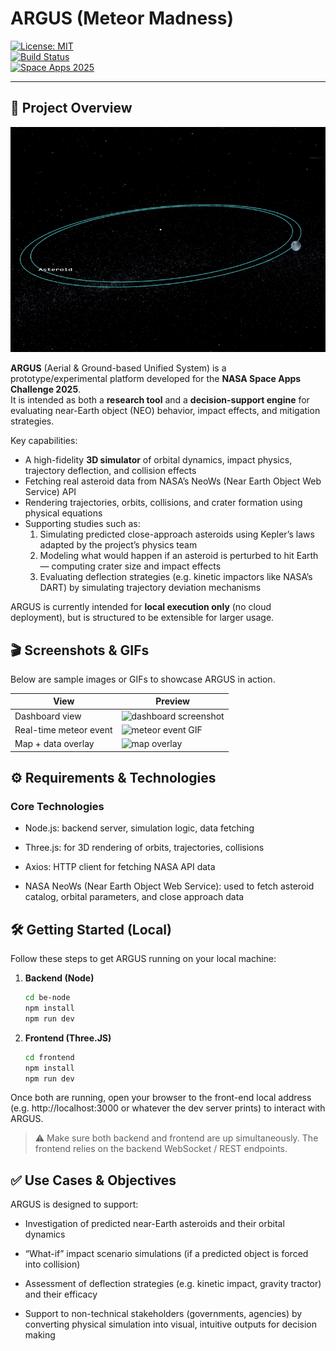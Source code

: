 # ARGUS (Meteor Madness)

[![License: MIT](https://img.shields.io/badge/License-MIT-blue.svg)](LICENSE)  
[![Build Status](https://img.shields.io/badge/build–status-local-green.svg)]()  
[![Space Apps 2025](https://img.shields.io/badge/NASA–SpaceApps–2025-orange.svg)]()

---

## 🚀 Project Overview

![meteor event GIF](docs/gif/loop.gif)

**ARGUS** (Aerial & Ground-based Unified System) is a prototype/experimental platform developed for the **NASA Space Apps Challenge 2025**.  
It is intended as both a **research tool** and a **decision-support engine** for evaluating near-Earth object (NEO) behavior, impact effects, and mitigation strategies.

Key capabilities:

- A high-fidelity **3D simulator** of orbital dynamics, impact physics, trajectory deflection, and collision effects
- Fetching real asteroid data from NASA’s NeoWs (Near Earth Object Web Service) API
- Rendering trajectories, orbits, collisions, and crater formation using physical equations
- Supporting studies such as:
  1. Simulating predicted close-approach asteroids using Kepler’s laws adapted by the project’s physics team
  2. Modeling what would happen if an asteroid is perturbed to hit Earth — computing crater size and impact effects
  3. Evaluating deflection strategies (e.g. kinetic impactors like NASA’s DART) by simulating trajectory deviation mechanisms

ARGUS is currently intended for **local execution only** (no cloud deployment), but is structured to be extensible for larger usage.

## 🎬 Screenshots & GIFs

Below are sample images or GIFs to showcase ARGUS in action.

| View | Preview |
|------|---------|
| Dashboard view | ![dashboard screenshot](docs/gif/catalog.gif) |
| Real-time meteor event | ![meteor event GIF](docs/gif/real-trajectory.gif) |
| Map + data overlay | ![map overlay](docs/img/map_overlay.png) |


## ⚙️ Requirements & Technologies

### Core Technologies

- Node.js: backend server, simulation logic, data fetching

- Three.js: for 3D rendering of orbits, trajectories, collisions

- Axios: HTTP client for fetching NASA API data

- NASA NeoWs (Near Earth Object Web Service): used to fetch asteroid catalog, orbital parameters, and close approach data

## 🛠️ Getting Started (Local)

Follow these steps to get ARGUS running on your local machine:

1. **Backend (Node)**  
   ```bash
   cd be-node
   npm install
   npm run dev
   ```

2. **Frontend (Three.JS)**  
   ```bash
   cd frontend
   npm install
   npm run dev
   ```

Once both are running, open your browser to the front-end local address (e.g. http://localhost:3000 or whatever the dev server prints) to interact with ARGUS.

> ⚠️ Make sure both backend and frontend are up simultaneously. The frontend relies on the backend WebSocket / REST endpoints.

## ✅ Use Cases & Objectives

ARGUS is designed to support:

- Investigation of predicted near-Earth asteroids and their orbital dynamics

- “What-if” impact scenario simulations (if a predicted object is forced into collision)

- Assessment of deflection strategies (e.g. kinetic impact, gravity tractor) and their efficacy

- Support to non-technical stakeholders (governments, agencies) by converting physical simulation into visual, intuitive outputs for decision making
